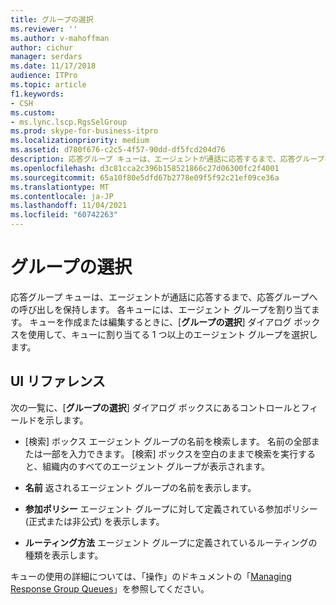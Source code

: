 ```yaml
---
title: グループの選択
ms.reviewer: ''
ms.author: v-mahoffman
author: cichur
manager: serdars
ms.date: 11/17/2018
audience: ITPro
ms.topic: article
f1.keywords:
- CSH
ms.custom:
- ms.lync.lscp.RgsSelGroup
ms.prod: skype-for-business-itpro
ms.localizationpriority: medium
ms.assetid: d780f676-c2c5-4f57-90dd-df5fcd204d76
description: 応答グループ キューは、エージェントが通話に応答するまで、応答グループへの呼び出しを保持します。 各キューには、エージェント グループを割り当てます。 キューを作成または編集するときに、[グループの選択] ダイアログ ボックスを使用して、キューに割り当てる 1 つ以上のエージェント グループを選択します。
ms.openlocfilehash: d3c81cca2c396b158521866c27d06300fc2f4001
ms.sourcegitcommit: 65a10f80e5dfd67b2778e09f5f92c21ef09ce36a
ms.translationtype: MT
ms.contentlocale: ja-JP
ms.lasthandoff: 11/04/2021
ms.locfileid: "60742263"
---
```

# <a name="select-groups"></a>グループの選択

応答グループ キューは、エージェントが通話に応答するまで、応答グループへの呼び出しを保持します。 各キューには、エージェント グループを割り当てます。 キューを作成または編集するときに、[**グループの選択**] ダイアログ ボックスを使用して、キューに割り当てる 1 つ以上のエージェント グループを選択します。

## <a name="ui-reference"></a>UI リファレンス

次の一覧に、[**グループの選択**] ダイアログ ボックスにあるコントロールとフィールドを示します。

- [検索] ボックス エージェント グループの名前を検索します。 名前の全部または一部を入力できます。 [検索] ボックスを空白のままで検索を実行すると、組織内のすべてのエージェント グループが表示されます。

- **名前** 返されるエージェント グループの名前を表示します。

- **参加ポリシー** エージェント グループに対して定義されている参加ポリシー (正式または非公式) を表示します。

- **ルーティング方法** エージェント グループに定義されているルーティングの種類を表示します。

キューの使用の詳細については、「操作」のドキュメントの「[Managing Response Group Queues](/previous-versions/office/lync-server-2013/lync-server-2013-managing-response-group-queues)」を参照してください。